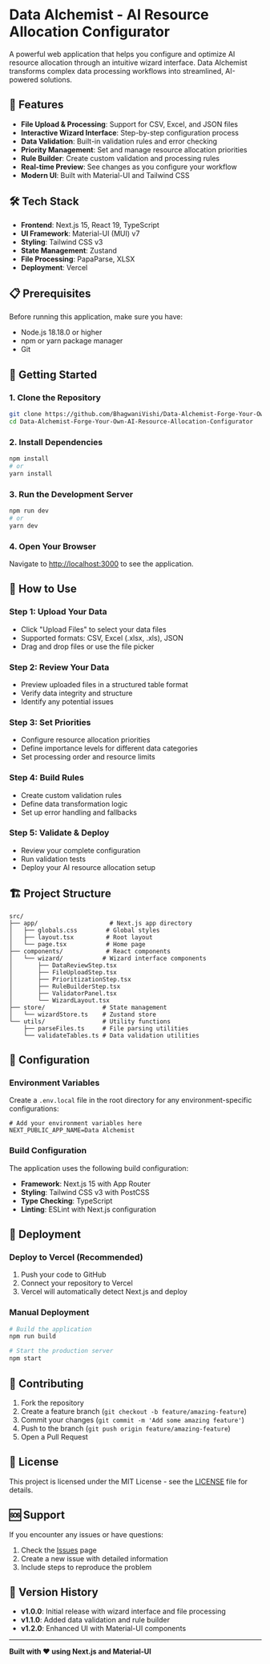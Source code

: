 # Data Alchemist - AI Resource Allocation Configurator

A powerful web application that helps you configure and optimize AI resource allocation through an intuitive wizard interface. Data Alchemist transforms complex data processing workflows into streamlined, AI-powered solutions.

## 🚀 Features

- **File Upload & Processing**: Support for CSV, Excel, and JSON files
- **Interactive Wizard Interface**: Step-by-step configuration process
- **Data Validation**: Built-in validation rules and error checking
- **Priority Management**: Set and manage resource allocation priorities
- **Rule Builder**: Create custom validation and processing rules
- **Real-time Preview**: See changes as you configure your workflow
- **Modern UI**: Built with Material-UI and Tailwind CSS

## 🛠️ Tech Stack

- **Frontend**: Next.js 15, React 19, TypeScript
- **UI Framework**: Material-UI (MUI) v7
- **Styling**: Tailwind CSS v3
- **State Management**: Zustand
- **File Processing**: PapaParse, XLSX
- **Deployment**: Vercel

## 📋 Prerequisites

Before running this application, make sure you have:

- Node.js 18.18.0 or higher
- npm or yarn package manager
- Git

## 🚀 Getting Started

### 1. Clone the Repository

```bash
git clone https://github.com/BhagwaniVishi/Data-Alchemist-Forge-Your-Own-AI-Resource-Allocation-Configurator.git
cd Data-Alchemist-Forge-Your-Own-AI-Resource-Allocation-Configurator
```

### 2. Install Dependencies

```bash
npm install
# or
yarn install
```

### 3. Run the Development Server

```bash
npm run dev
# or
yarn dev
```

### 4. Open Your Browser

Navigate to [http://localhost:3000](http://localhost:3000) to see the application.

## 📖 How to Use

### Step 1: Upload Your Data
- Click "Upload Files" to select your data files
- Supported formats: CSV, Excel (.xlsx, .xls), JSON
- Drag and drop files or use the file picker

### Step 2: Review Your Data
- Preview uploaded files in a structured table format
- Verify data integrity and structure
- Identify any potential issues

### Step 3: Set Priorities
- Configure resource allocation priorities
- Define importance levels for different data categories
- Set processing order and resource limits

### Step 4: Build Rules
- Create custom validation rules
- Define data transformation logic
- Set up error handling and fallbacks

### Step 5: Validate & Deploy
- Review your complete configuration
- Run validation tests
- Deploy your AI resource allocation setup

## 🏗️ Project Structure

```
src/
├── app/                    # Next.js app directory
│   ├── globals.css        # Global styles
│   ├── layout.tsx         # Root layout
│   └── page.tsx           # Home page
├── components/            # React components
│   └── wizard/           # Wizard interface components
│       ├── DataReviewStep.tsx
│       ├── FileUploadStep.tsx
│       ├── PrioritizationStep.tsx
│       ├── RuleBuilderStep.tsx
│       ├── ValidatorPanel.tsx
│       └── WizardLayout.tsx
├── store/                # State management
│   └── wizardStore.ts    # Zustand store
└── utils/                # Utility functions
    ├── parseFiles.ts     # File parsing utilities
    └── validateTables.ts # Data validation utilities
```

## 🔧 Configuration

### Environment Variables

Create a `.env.local` file in the root directory for any environment-specific configurations:

```env
# Add your environment variables here
NEXT_PUBLIC_APP_NAME=Data Alchemist
```

### Build Configuration

The application uses the following build configuration:

- **Framework**: Next.js 15 with App Router
- **Styling**: Tailwind CSS v3 with PostCSS
- **Type Checking**: TypeScript
- **Linting**: ESLint with Next.js configuration

## 🚀 Deployment

### Deploy to Vercel (Recommended)

1. Push your code to GitHub
2. Connect your repository to Vercel
3. Vercel will automatically detect Next.js and deploy

### Manual Deployment

```bash
# Build the application
npm run build

# Start the production server
npm start
```

## 🤝 Contributing

1. Fork the repository
2. Create a feature branch (`git checkout -b feature/amazing-feature`)
3. Commit your changes (`git commit -m 'Add some amazing feature'`)
4. Push to the branch (`git push origin feature/amazing-feature`)
5. Open a Pull Request

## 📝 License

This project is licensed under the MIT License - see the [LICENSE](LICENSE) file for details.

## 🆘 Support

If you encounter any issues or have questions:

1. Check the [Issues](https://github.com/BhagwaniVishi/Data-Alchemist-Forge-Your-Own-AI-Resource-Allocation-Configurator/issues) page
2. Create a new issue with detailed information
3. Include steps to reproduce the problem

## 🔄 Version History

- **v1.0.0**: Initial release with wizard interface and file processing
- **v1.1.0**: Added data validation and rule builder
- **v1.2.0**: Enhanced UI with Material-UI components

---

**Built with ❤️ using Next.js and Material-UI**
